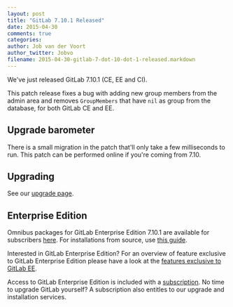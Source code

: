 ```yaml
---
layout: post
title: "GitLab 7.10.1 Released"
date: 2015-04-30
comments: true
categories:
author: Job van der Voort
author_twitter: Jobvo
filename: 2015-04-30-gitlab-7-dot-10-dot-1-released.markdown
---
```


We've just released GitLab 7.10.1 (CE, EE and CI).

This patch release fixes a bug with adding new group members from the admin area and
removes `GroupMembers` that have `nil` as group from the database, for both
GitLab CE and EE.

<!-- more -->

## Upgrade barometer

There is a small migration in the patch that'll only take a few milliseconds to run.
This patch can be performed online if you're coming from 7.10.

## Upgrading

See our [upgrade page](https://about.gitlab.com/update/).

## Enterprise Edition

Omnibus packages for GitLab Enterprise Edition 7.10.1 are available for subscribers [here](https://gitlab.com/subscribers/gitlab-ee/blob/master/doc/install/packages.md). For installations from source, use [this guide](https://gitlab.com/subscribers/gitlab-ee/blob/master/doc/update/patch_versions.md).

Interested in GitLab Enterprise Edition?
For an overview of feature exclusive to GitLab Enterprise Edition please have a look at the [features exclusive to GitLab EE](http://about.gitlab.com/features/#enterprise).

Access to GitLab Enterprise Edition is included with a [subscription](http://www.gitlab.com/subscription/).
No time to upgrade GitLab yourself?
A subscription also entitles to our upgrade and installation services.
